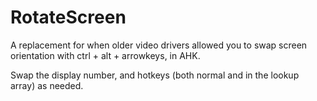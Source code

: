 # RotateScreen
A replacement for when older video drivers allowed you to swap screen orientation with ctrl + alt + arrowkeys, in AHK.

Swap the display number, and hotkeys (both normal and in the lookup array) as needed.
